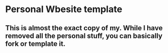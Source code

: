 # Personal Wbesite template

## This is almost the exact copy of my. While I have removed all the personal stuff, you can basically fork or template it.

